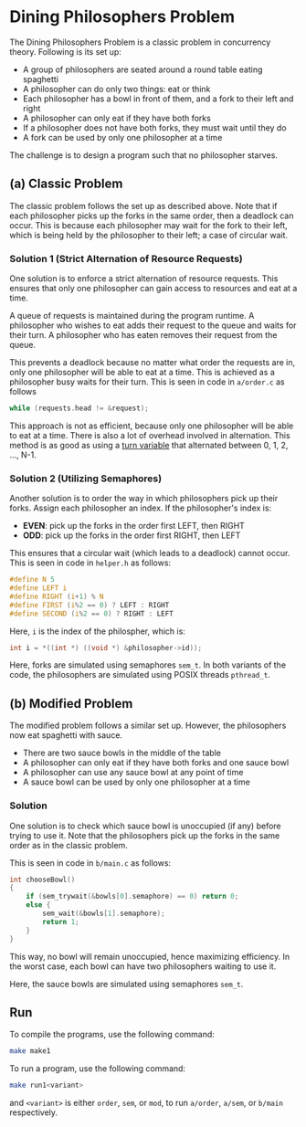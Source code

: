 # Dining Philosophers Problem

The Dining Philosophers Problem is a classic problem in concurrency theory. Following is its set up:

- A group of philosophers are seated around a round table eating spaghetti
- A philosopher can do only two things: eat or think
- Each philosopher has a bowl in front of them, and a fork to their left and right
- A philosopher can only eat if they have both forks
- If a philosopher does not have both forks, they must wait until they do
- A fork can be used by only one philosopher at a time

The challenge is to design a program such that no philosopher starves.

## (a) Classic Problem

The classic problem follows the set up as described above. Note that if each philosopher picks up the forks in the same order, then a deadlock can occur. This is because each philosopher may wait for the fork to their left, which is being held by the philosopher to their left; a case of circular wait.

### Solution 1 (Strict Alternation of Resource Requests)

One solution is to enforce a strict alternation of resource requests. This ensures that only one philosopher can gain access to resources and eat at a time.

A queue of requests is maintained during the program runtime. A philosopher who wishes to eat adds their request to the queue and waits for their turn. A philosopher who has eaten removes their request from the queue.

This prevents a deadlock because no matter what order the requests are in, only one philosopher will be able to eat at a time. This is achieved as a philosopher busy waits for their turn. This is seen in code in `a/order.c` as follows

```c
while (requests.head != &request);
```

This approach is not as efficient, because only one philosopher will be able to eat at a time. There is also a lot of overhead involved in alternation. This method is as good as using a [turn variable](https://www.gatevidyalay.com/tag/turn-variable-in-os/) that alternated between 0, 1, 2, ..., N-1.

### Solution 2 (Utilizing Semaphores)

Another solution is to order the way in which philosophers pick up their forks. Assign each philosopher an index. If the philosopher's index is:

- **EVEN**: pick up the forks in the order first LEFT, then RIGHT
- **ODD**: pick up the forks in the order first RIGHT, then LEFT

This ensures that a circular wait (which leads to a deadlock) cannot occur. This is seen in code in `helper.h` as follows:

```c
#define N 5
#define LEFT i
#define RIGHT (i+1) % N
#define FIRST (i%2 == 0) ? LEFT : RIGHT
#define SECOND (i%2 == 0) ? RIGHT : LEFT
```

Here, `i` is the index of the philospher, which is:

```c
int i = *((int *) ((void *) &philosopher->id));
```

Here, forks are simulated using semaphores `sem_t`. In both variants of the code, the philosophers are simulated using POSIX threads `pthread_t`.

## (b) Modified Problem

The modified problem follows a similar set up. However, the philosophers now eat spaghetti with sauce.

- There are two sauce bowls in the middle of the table
- A philosopher can only eat if they have both forks and one sauce bowl
- A philosopher can use any sauce bowl at any point of time
- A sauce bowl can be used by only one philosopher at a time

### Solution

One solution is to check which sauce bowl is unoccupied (if any) before trying to use it. Note that the philosophers pick up the forks in the same order as in the classic problem.

This is seen in code in `b/main.c` as follows:

```c
int chooseBowl()
{
    if (sem_trywait(&bowls[0].semaphore) == 0) return 0;
    else {
        sem_wait(&bowls[1].semaphore);
        return 1;
    }
}
```

This way, no bowl will remain unoccupied, hence maximizing efficiency. In the worst case, each bowl can have two philosophers waiting to use it.

Here, the sauce bowls are simulated using semaphores `sem_t`.


## Run

To compile the programs, use the following command:

```bash
make make1
```

To run a program, use the following command:

```bash
make run1<variant>
```

and `<variant>` is either `order`, `sem`, or `mod`, to run `a/order`, `a/sem`, or `b/main` respectively.